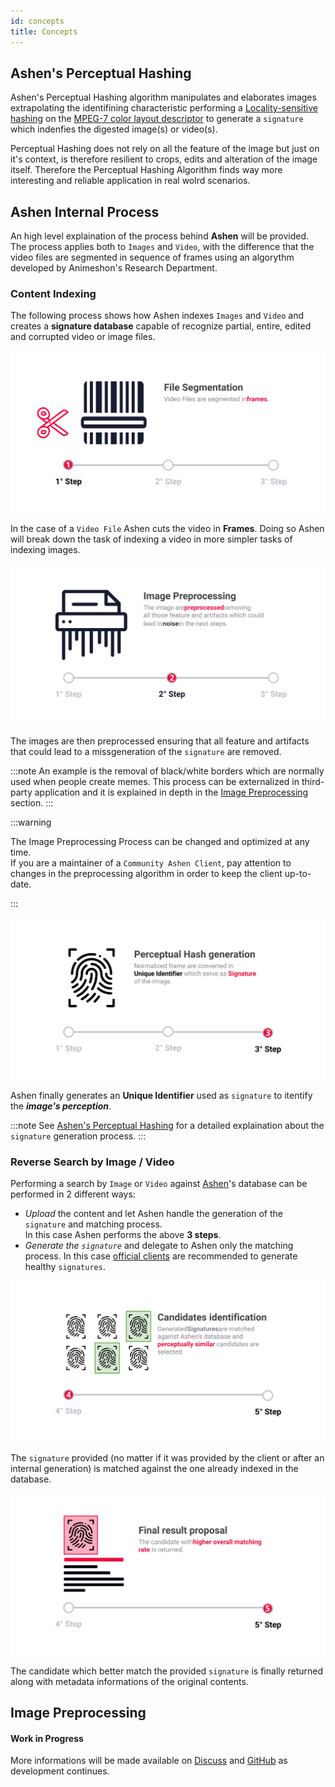 ```yaml
---
id: concepts
title: Concepts
---
```


## Ashen's Perceptual Hashing
Ashen's Perceptual Hashing algorithm manipulates and elaborates images extrapolating the identifining characteristic performing a [Locality-sensitive hashing](https://en.wikipedia.org/wiki/Locality-sensitive_hashing) on the [ MPEG-7 color layout descriptor](https://ieeexplore.ieee.org/document/959135) to generate a `signature` which indenfies the digested image(s) or video(s).

Perceptual Hashing does not rely on all the feature of the image but just on it's context, is therefore resilient to crops, edits and alteration of the image itself. Therefore the Perceptual Hashing Algorithm finds way more interesting and reliable application in real wolrd scenarios.


## Ashen Internal Process
An high level explaination of the process behind **Ashen** will be provided. The process applies both to `Images` and `Video`, with the difference that the video files are segmented in sequence of frames using an algorythm developed by Animeshon's Research Department.

### Content Indexing
The following process shows how Ashen indexes `Images` and `Video` and creates a **signature database** capable of recognize partial, entire, edited and corrupted video or image files.

![Ashen Indexing Step 1](assets/ashen-index-1.svg)

In the case of a `Video File` Ashen cuts the video in **Frames**. Doing so Ashen will break down the task of indexing a video in more simpler tasks of indexing images.

![Ashen Indexing Step 2](assets/ashen-index-2.svg)

The images are then preprocessed ensuring that all feature and artifacts that could lead to a missgeneration of the `signature` are removed.   

:::note
An example is the removal of black/white borders which are normally used when people create memes.
This process can be externalized in third-party application and it is explained in depth in the [Image Preprocessing](/docs/ashen/concepts#image-preprocessing) section.
:::


:::warning

The Image Preprocessing Process can be changed and optimized at any time.  
If you are a maintainer of a `Community Ashen Client`, pay attention to changes in the preprocessing algorithm in order to keep the client up-to-date.

:::

![Ashen Indexing Step 3](assets/ashen-index-3.svg)

Ashen finally generates an **Unique Identifier** used as `signature` to itentify the ***image's perception***.

:::note
See [Ashen's Perceptual Hashing](/docs/ashen/concepts#ashens-perceptual-hashing) for a detailed explaination about the `signature` generation process.
:::

### Reverse Search by Image / Video
Performing a search by `Image` or `Video` against [Ashen](/docs/ashen/introduction)'s database can be performed in 2 different ways:

* *Upload* the content and let Ashen handle the generation of the `signature` and matching process.  
In this case Ashen performs the above **3 steps**.
* *Generate the `signature`* and delegate to Ashen only the matching process. In this case [official clients](/docs/ashen/sdk/quickstarts) are recommended to generate healthy `signatures`.


![Ashen Search Step 1](assets/ashen-search-1.svg)

The `signature` provided (no matter if it was provided by the client or after an internal generation) is matched against the one already indexed in the database.

![Ashen Search Step 2](assets/ashen-search-2.svg)

The candidate which better match the provided `signature` is finally returned along with metadata informations of the original contents.

## Image Preprocessing

#### Work in Progress

More informations will be made available on [Discuss](https://discuss.animeshon.com) and [GitHub](https://github.com/animeshon) as development continues.
